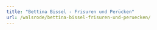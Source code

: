 ```yaml
---
title: "Bettina Bissel - Frisuren und Perücken"
url: /walsrode/bettina-bissel-frisuren-und-peruecken/
---
```

